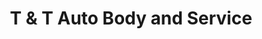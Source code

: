 ---
title: "T & T Auto Body and Service"
url: /minersville/t-und-t-auto-body-and-service/
shop: Autowerkstatt
---
